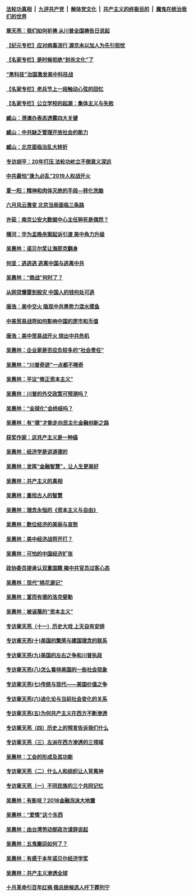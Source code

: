 

####  [法轮功真相](../../../../basic/blob/master/README.md?t=06241702) &nbsp;|&nbsp; [九评共产党](../../../../9ping.md/blob/master/README.md?t=06241702) &nbsp;|&nbsp; [解体党文化](../../../../jtdwh.md/blob/master/README.md?t=06241702)  &nbsp;|&nbsp; [共产主义的终极目的](../../../../gczydzjmd.md/blob/master/README.md?t=06241702) &nbsp;|&nbsp; [魔鬼在统治我们的世界](../../../../mgztzwmdsj.md/blob/master/README.md?t=06241702) 

#### [章天亮：我们如何祈祷 从川普全国祷告日说起](../pages/nsc423/n11944627.md?t=06241702) 

#### [【纪元专栏】应对病毒流行 渥京未以加人为先引担忧](../pages/nsc423/n11875714.md?t=06241702) 

#### [【名家专栏】是时候拒绝“封杀文化”了](../pages/nsc423/n11814093.md?t=06241702) 

#### [“黑科技”治国激发美中科技战](../pages/nsc423/n11638056.md?t=06241702) 

#### [【名家专栏】老兵节上一段触动心弦的回忆](../pages/nsc423/n11646016.md?t=06241702) 

#### [【名家专栏】公立学校的起源：集体主义与失败](../pages/nsc423/n11601833.md?t=06241702) 

#### [臧山：港澳办表态透露四大关键](../pages/nsc423/n11421628.md?t=06241702) 

#### [臧山：中共缺乏管理开放社会的能力](../pages/nsc423/n11407457.md?t=06241702) 

#### [臧山：北京面临治乱大转折](../pages/nsc423/n11406895.md?t=06241702) 

#### [专访胡平：20年打压 法轮功屹立不倒意义深远](../pages/nsc423/n11398800.md?t=06241702) 

#### [中共最怕“逢九必乱”2019人权战开火](../pages/nsc423/n11385248.md?t=06241702) 

#### [夏一阳：精神和肉体灭绝的手段—转化洗脑](../pages/nsc423/n11368250.md?t=06241702) 

#### [六月风云激变 北京当局面临三条路](../pages/nsc423/n11313668.md?t=06241702) 

#### [许茹：南京公安大数据中心主任猝死是偶然？](../pages/nsc423/n11064744.md?t=06241702) 

#### [横河：华为孟晚舟案起诉引渡 美中角力升级](../pages/nsc423/n11027230.md?t=06241702) 

#### [吴惠林：诺贝尔奖让海耶克翻身](../pages/nsc423/n10890049.md?t=06241702) 

#### [何坚：逃逃逃 逃离中国与逃离中共](../pages/nsc423/n10592891.md?t=06241702) 

#### [吴惠林：“商战”何时了？](../pages/nsc423/n10573558.md?t=06241702) 

#### [从网贷爆雷到股灾 中国人的钱何处可逃](../pages/nsc423/n10572800.md?t=06241702) 

#### [唐浩：美中交火 隐现中共黑势力混水摸鱼](../pages/nsc423/n10544040.md?t=06241702) 

#### [中美贸易战将如何影响中国的房市和币值](../pages/nsc423/n10543697.md?t=06241702) 

#### [唐浩：美中贸易战开火 烧出中共危机](../pages/nsc423/n10540126.md?t=06241702) 

#### [吴惠林：企业家是否应负较多的“社会责任”](../pages/nsc423/n10535022.md?t=06241702) 

#### [吴惠林：“川普奇迹”一点都不稀奇](../pages/nsc423/n10512808.md?t=06241702) 

#### [吴惠林：平议“修正资本主义”](../pages/nsc423/n10495724.md?t=06241702) 

#### [吴惠林：川普的外交政策可预测吗？](../pages/nsc423/n10462387.md?t=06241702) 

#### [吴惠林：“全球化”会终结吗？](../pages/nsc423/n10452838.md?t=06241702) 

#### [吴惠林：有“德”才能走向民主化金融创新之路](../pages/nsc423/n10432292.md?t=06241702) 

#### [获奖作家：这共产主义是一种癌](../pages/nsc423/n10431541.md?t=06241702) 

#### [吴惠林：经济学是讲道德的](../pages/nsc423/n10398014.md?t=06241702) 

#### [吴惠林：发挥“金融智慧”，让人生更美好](../pages/nsc423/n10375019.md?t=06241702) 

#### [吴惠林：共产主义的真相](../pages/nsc423/n10351394.md?t=06241702) 

#### [吴惠林：重拾古人的智慧](../pages/nsc423/n10337691.md?t=06241702) 

#### [吴惠林：理念永恒的《资本主义与自由》](../pages/nsc423/n10316274.md?t=06241702) 

#### [吴惠林：数位经济的美丽与哀愁](../pages/nsc423/n10292946.md?t=06241702) 

#### [吴惠林：美中经济战将开打？](../pages/nsc423/n10258825.md?t=06241702) 

#### [吴惠林：可怕的中国经济扩张](../pages/nsc423/n10219147.md?t=06241702) 

#### [政协委员提承认双重国籍 揭中共官员过客心态](../pages/nsc423/n10208809.md?t=06241702) 

#### [吴惠林：现代“桃花源记”](../pages/nsc423/n10185234.md?t=06241702) 

#### [吴惠林：富而有德的洛克斐勒](../pages/nsc423/n10142264.md?t=06241702) 

#### [吴惠林：被诬蔑的“资本主义”](../pages/nsc423/n10124816.md?t=06241702) 

#### [专访章天亮（十一）历史大戏 上天自有安排](../pages/nsc423/n10094905.md?t=06241702) 

#### [专访章天亮(十)美国的繁荣与建国理念的联系](../pages/nsc423/n10094899.md?t=06241702) 

#### [专访章天亮(九)美国的左右之争和川普执政](../pages/nsc423/n10094889.md?t=06241702) 

#### [专访章天亮(八)怎么看待美国的一些社会现象](../pages/nsc423/n10094857.md?t=06241702) 

#### [专访章天亮(七)传统与现代——美国价值之争](../pages/nsc423/n10093140.md?t=06241702) 

#### [专访章天亮(六)进化论与当前社会变化的关系](../pages/nsc423/n10092036.md?t=06241702) 

#### [专访章天亮(五)为何共产主义在西方不断渗透](../pages/nsc423/n10083620.md?t=06241702) 

#### [专访章天亮（四）历史上的预言告诉我们什么](../pages/nsc423/n10083606.md?t=06241702) 

#### [专访章天亮（三）左派在西方渗透的三领域](../pages/nsc423/n10081115.md?t=06241702) 

#### [吴惠林：工会的形成及其功能](../pages/nsc423/n10080633.md?t=06241702) 

#### [专访章天亮（二）什么人和组织让人背离神](../pages/nsc423/n10076637.md?t=06241702) 

#### [专访章天亮（一）不同民族的三个共同记忆](../pages/nsc423/n10074188.md?t=06241702) 

#### [吴惠林：有影呒？2018金融泡沫大地震](../pages/nsc423/n10040534.md?t=06241702) 

#### [吴惠林：“爱情”这个东西](../pages/nsc423/n10019423.md?t=06241702) 

#### [吴惠林：由台湾劳动部政次请辞说起](../pages/nsc423/n9979679.md?t=06241702) 

#### [吴惠林：五鬼搬运如何了？](../pages/nsc423/n9925338.md?t=06241702) 

#### [吴惠林：有感于本年诺贝尔经济学奖](../pages/nsc423/n9871883.md?t=06241702) 

#### [吴惠林：共产主义渗透全球](../pages/nsc423/n9812748.md?t=06241702) 

#### [十月革命引百年红祸 俄总统候选人吁下葬列宁](../pages/nsc423/n9810182.md?t=06241702) 

